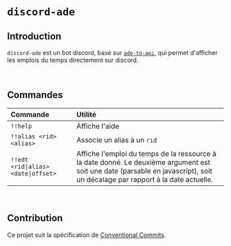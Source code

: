 # `discord-ade`

## Introduction

`discord-ade` est un bot discord, basé sur [`ade-to-api`](https://github.com/derentho/ade-to-api), qui permet d'afficher les emplois du temps directement sur discord.

<br>

## Commandes

Commande | Utilité
:------- | :------
`!!help` | Affiche l'aide
`!!alias <rid> <alias>` | Associe un alias à un `rid`
`!!edt <rid\|alias> <date\|offset>` | Affiche l'emploi du temps de la ressource à la date donné. Le deuxième argument est soit une date (parsable en javascript), soit un décalage par rapport à la date actuelle.

<br>

## Contribution

Ce projet suit la spécification de [Conventional Commits](https://www.conventionalcommits.org/fr/v1.0.0/).
